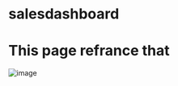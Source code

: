 # salesdashboard
# This page refrance that 
![image](https://github.com/user-attachments/assets/628d4cf6-e0f7-4f27-bbc0-0018428f47bf) 
